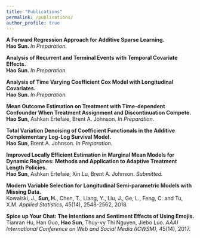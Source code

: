 ```yaml
---
title: "Publications"
permalink: /publications/
author_profile: true
---
```



<b>A Forward Regression Approach for Additive Sparse Learning. </b><br>
<b>Hao Sun. </b><i>In Preparation.</i>

<b>Analysis of Recurrent and Terminal Events with Temporal Covariate Effects. </b><br>
<b>Hao Sun. </b><i>In Preparation.</i>

<b>Analysis of Time Varying Coefficient Cox Model with Longitudinal Covariates. </b><br>
<b>Hao Sun. </b><i>In Preparation.</i>

<b>Mean Outcome Estimation on Treatment with Time-dependent Confounder When Treatment Assignment and Discontinuation Compete. </b><br>
<b>Hao Sun</b>, Ashkan Ertefaie, Brent A. Johnson. <i>In Preparation.</i>

<b>Total Variation Denoising of Coefficient Functionals in the Additive Complementary Log-Log Survival Model. </b><br>
<b>Hao Sun</b>, Brent A. Johnson. <i>In Preparation.</i>

<b>Improved Locally Efficient Estimation in Marginal Mean Models for Dynamic Regimes: Methods and Application to Adaptive Treatment Length Policies. </b><br>
<b>Hao Sun</b>, Ashkan Ertefaie, Xin Lu, Brent A. Johnson. <i>Submitted.</i>

<b>Modern Variable Selection for Longitudinal Semi-parametric Models with Missing Data. </b><br>
Kowalski, J., <b>Sun, H.</b>, Chen, T., Liang, Y., Liu, J., Ge, L., Feng, C. and Tu, X.M. <i>Applied Statistics, </i>45(14), 2548-2562, 2018.

<b>Spice up Your Chat: The Intentions and Sentiment Effects of Using Emojis. </b><br>
Tianran Hu, Han Guo, <b>Hao Sun</b>, Thuy-vy Thi Nguyen, Jiebo Luo. <i>AAAI International Conference on Web and Social Media (ICWSM), </i>45(14), 2017.
